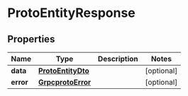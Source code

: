 

# ProtoEntityResponse


## Properties

| Name | Type | Description | Notes |
|------------ | ------------- | ------------- | -------------|
|**data** | [**ProtoEntityDto**](ProtoEntityDto.md) |  |  [optional] |
|**error** | [**GrpcprotoError**](GrpcprotoError.md) |  |  [optional] |



